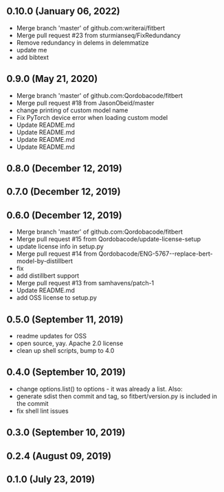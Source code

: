 ## 0.10.0 (January 06, 2022)
  - Merge branch 'master' of github.com:writerai/fitbert
  - Merge pull request #23 from sturmianseq/FixRedundancy
  - Remove redundancy in delems in delemmatize
  - update me
  - add bibtext

## 0.9.0 (May 21, 2020)
  - Merge branch 'master' of github.com:Qordobacode/fitbert
  - Merge pull request #18 from JasonObeid/master
  - change printing of custom model name
  - Fix PyTorch device error when loading custom model
  - Update README.md
  - Update README.md
  - Update README.md
  - Update README.md

## 0.8.0 (December 12, 2019)


## 0.7.0 (December 12, 2019)


## 0.6.0 (December 12, 2019)
  - Merge branch 'master' of github.com:Qordobacode/fitbert
  - Merge pull request #15 from Qordobacode/update-license-setup
  - update license info in setup.py
  - Merge pull request #14 from Qordobacode/ENG-5767--replace-bert-model-by-distillbert
  - fix
  - add distillbert support
  - Merge pull request #13 from samhavens/patch-1
  - Update README.md
  - add OSS license to setup.py

## 0.5.0 (September 11, 2019)
  - readme updates for OSS
  - open source, yay. Apache 2.0 license
  - clean up shell scripts, bump to 4.0

## 0.4.0 (September 10, 2019)
  - change options.list() to options - it was already a list. Also:
  - generate sdist then commit and tag, so fitbert/version.py is included in the commit
  - fix shell lint issues

## 0.3.0 (September 10, 2019)


## 0.2.4 (August 09, 2019)


## 0.1.0 (July 23, 2019)


